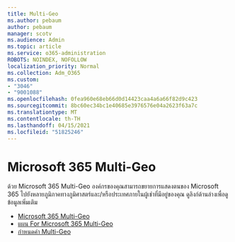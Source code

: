 ```yaml
---
title: Multi-Geo
ms.author: pebaum
author: pebaum
manager: scotv
ms.audience: Admin
ms.topic: article
ms.service: o365-administration
ROBOTS: NOINDEX, NOFOLLOW
localization_priority: Normal
ms.collection: Adm_O365
ms.custom:
- "3046"
- "9001088"
ms.openlocfilehash: 0fea960e68eb66d0d14423caa4a6a66f82d9c423
ms.sourcegitcommit: 8bc60ec34bc1e40685e3976576e04a2623f63a7c
ms.translationtype: MT
ms.contentlocale: th-TH
ms.lasthandoff: 04/15/2021
ms.locfileid: "51825246"
---
```

# <a name="microsoft-365-multi-geo"></a>Microsoft 365 Multi-Geo

ด้วย Microsoft 365 Multi-Geo องค์กรของคุณสามารถขยายการแสดงตนของ Microsoft 365 ไปยังหลายภูมิภาคทางภูมิศาสตร์และ/หรือประเทศภายในผู้เช่าที่มีอยู่ของคุณ ดูลิงก์ด้านล่างเพื่อดูข้อมูลเพิ่มเติม

- [Microsoft 365 Multi-Geo](https://docs.microsoft.com/office365/enterprise/office-365-multi-geo)
- [แผน For Microsoft 365 Multi-Geo](https://docs.microsoft.com/office365/enterprise/plan-for-multi-geo)
- [กําหนดค่า Multi-Geo](https://docs.microsoft.com/office365/enterprise/multi-geo-tenant-configuration)
